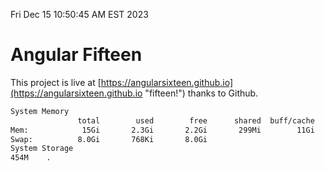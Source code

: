 Fri Dec 15 10:50:45 AM EST 2023

# Angular Fifteen


This project is live at [https://angularsixteen.github.io](https://angularsixteen.github.io "fifteen!") thanks to Github.

```bash
System Memory
               total        used        free      shared  buff/cache   available
Mem:            15Gi       2.3Gi       2.2Gi       299Mi        11Gi        12Gi
Swap:          8.0Gi       768Ki       8.0Gi
System Storage
454M	.

